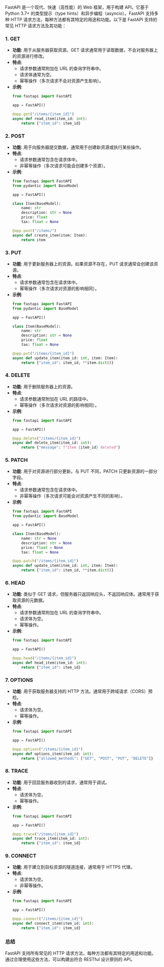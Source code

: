 FastAPI 是一个现代、快速（高性能）的 Web 框架，用于构建 API。它基于 Python 3.7+ 的类型提示（type hints）和异步编程（asyncio）。FastAPI 支持多种 HTTP 请求方法，每种方法都有其特定的用途和功能。以下是 FastAPI 支持的常见 HTTP 请求方法及其功能：

### 1. **GET**
   - **功能**: 用于从服务器获取资源。GET 请求通常用于读取数据，不会对服务器上的资源进行修改。
   - **特点**:
     - 请求参数通常附加在 URL 的查询字符串中。
     - 请求体通常为空。
     - 幂等操作（多次请求不会对资源产生影响）。
   - **示例**:
     ```python
     from fastapi import FastAPI

     app = FastAPI()

     @app.get("/items/{item_id}")
     async def read_item(item_id: int):
         return {"item_id": item_id}
     ```

### 2. **POST**
   - **功能**: 用于向服务器提交数据，通常用于创建新资源或执行某些操作。
   - **特点**:
     - 请求参数通常包含在请求体中。
     - 非幂等操作（多次请求可能会创建多个资源）。
   - **示例**:
     ```python
     from fastapi import FastAPI
     from pydantic import BaseModel

     app = FastAPI()

     class Item(BaseModel):
         name: str
         description: str = None
         price: float
         tax: float = None

     @app.post("/items/")
     async def create_item(item: Item):
         return item
     ```

### 3. **PUT**
   - **功能**: 用于更新服务器上的资源。如果资源不存在，PUT 请求通常会创建该资源。
   - **特点**:
     - 请求参数通常包含在请求体中。
     - 幂等操作（多次请求对资源的影响相同）。
   - **示例**:
     ```python
     from fastapi import FastAPI
     from pydantic import BaseModel

     app = FastAPI()

     class Item(BaseModel):
         name: str
         description: str = None
         price: float
         tax: float = None

     @app.put("/items/{item_id}")
     async def update_item(item_id: int, item: Item):
         return {"item_id": item_id, **item.dict()}
     ```

### 4. **DELETE**
   - **功能**: 用于删除服务器上的资源。
   - **特点**:
     - 请求参数通常附加在 URL 的路径中。
     - 幂等操作（多次请求对资源的影响相同）。
   - **示例**:
     ```python
     from fastapi import FastAPI

     app = FastAPI()

     @app.delete("/items/{item_id}")
     async def delete_item(item_id: int):
         return {"message": f"Item {item_id} deleted"}
     ```

### 5. **PATCH**
   - **功能**: 用于对资源进行部分更新。与 PUT 不同，PATCH 只更新资源的一部分字段。
   - **特点**:
     - 请求参数通常包含在请求体中。
     - 非幂等操作（多次请求可能会对资源产生不同的影响）。
   - **示例**:
     ```python
     from fastapi import FastAPI
     from pydantic import BaseModel

     app = FastAPI()

     class Item(BaseModel):
         name: str = None
         description: str = None
         price: float = None
         tax: float = None

     @app.patch("/items/{item_id}")
     async def update_item(item_id: int, item: Item):
         return {"item_id": item_id, **item.dict()}
     ```

### 6. **HEAD**
   - **功能**: 类似于 GET 请求，但服务器只返回响应头，不返回响应体。通常用于获取资源的元数据。
   - **特点**:
     - 请求参数通常附加在 URL 的查询字符串中。
     - 请求体为空。
     - 幂等操作。
   - **示例**:
     ```python
     from fastapi import FastAPI

     app = FastAPI()

     @app.head("/items/{item_id}")
     async def head_item(item_id: int):
         return {"item_id": item_id}
     ```

### 7. **OPTIONS**
   - **功能**: 用于获取服务器支持的 HTTP 方法。通常用于跨域请求（CORS）预检。
   - **特点**:
     - 请求体为空。
     - 幂等操作。
   - **示例**:
     ```python
     from fastapi import FastAPI

     app = FastAPI()

     @app.options("/items/{item_id}")
     async def options_item(item_id: int):
         return {"allowed_methods": ["GET", "POST", "PUT", "DELETE"]}
     ```

### 8. **TRACE**
   - **功能**: 用于回显服务器收到的请求，通常用于调试。
   - **特点**:
     - 请求体为空。
     - 幂等操作。
   - **示例**:
     ```python
     from fastapi import FastAPI

     app = FastAPI()

     @app.trace("/items/{item_id}")
     async def trace_item(item_id: int):
         return {"item_id": item_id}
     ```

### 9. **CONNECT**
   - **功能**: 用于建立到目标资源的隧道连接，通常用于 HTTPS 代理。
   - **特点**:
     - 请求体为空。
     - 非幂等操作。
   - **示例**:
     ```python
     from fastapi import FastAPI

     app = FastAPI()

     @app.connect("/items/{item_id}")
     async def connect_item(item_id: int):
         return {"item_id": item_id}
     ```

### 总结
FastAPI 支持所有常见的 HTTP 请求方法，每种方法都有其特定的用途和功能。通过合理使用这些方法，可以构建出符合 RESTful 设计原则的 API。